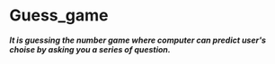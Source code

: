 # Guess_game
****___It is guessing the number game where computer can predict user's choise by asking you a series of question.___****
